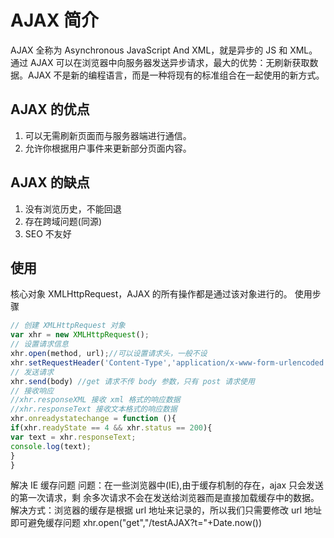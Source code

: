 # AJAX 简介
AJAX 全称为 Asynchronous JavaScript And XML，就是异步的 JS 和 XML。通过 AJAX 可以在浏览器中向服务器发送异步请求，最大的优势：无刷新获取数据。AJAX 不是新的编程语言，而是一种将现有的标准组合在一起使用的新方式。
## AJAX 的优点
1) 可以无需刷新页面而与服务器端进行通信。
2) 允许你根据用户事件来更新部分页面内容。
## AJAX 的缺点
1) 没有浏览历史，不能回退
2) 存在跨域问题(同源)
3) SEO 不友好
## 使用
核心对象
XMLHttpRequest，AJAX 的所有操作都是通过该对象进行的。
使用步骤
```js
// 创建 XMLHttpRequest 对象
var xhr = new XMLHttpRequest();
// 设置请求信息
xhr.open(method, url);//可以设置请求头，一般不设
xhr.setRequestHeader('Content-Type','application/x-www-form-urlencoded');
// 发送请求
xhr.send(body) //get 请求不传 body 参数，只有 post 请求使用
// 接收响应
//xhr.responseXML 接收 xml 格式的响应数据
//xhr.responseText 接收文本格式的响应数据
xhr.onreadystatechange = function (){
if(xhr.readyState == 4 && xhr.status == 200){
var text = xhr.responseText;
console.log(text);
}
}
```
解决 IE 缓存问题
问题：在一些浏览器中(IE),由于缓存机制的存在，ajax 只会发送的第一次请求，剩
余多次请求不会在发送给浏览器而是直接加载缓存中的数据。
解决方式：浏览器的缓存是根据 url 地址来记录的，所以我们只需要修改 url 地址
即可避免缓存问题
xhr.open("get","/testAJAX?t="+Date.now())